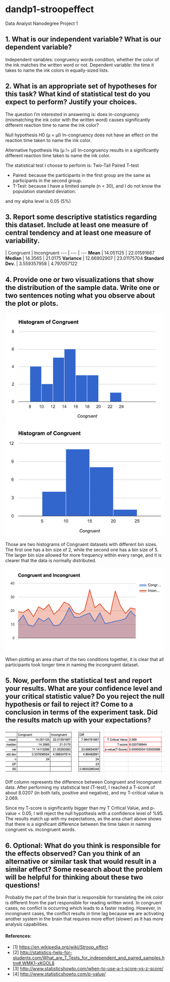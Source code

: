 # dandp1-stroopeffect
Data Analyst Nanodegree Project 1

## 1. What is our independent variable? What is our dependent variable?
Independent variables: congruency words condition, whether the color of the ink matches the written word or not. 
Dependent variable: the time it takes to name the ink colors in equally-sized lists.

## 2. What is an appropriate set of hypotheses for this task? What kind of statistical test do you expect to perform? Justify your choices.
The question I’m interested in answering is: does in-congruency (mismatching the ink color with the written word) causes significantly different reaction time to name the ink color?

Null hypothesis H0 (μ = μI)
In-congruency does not have an effect on the reaction time taken to name the ink color.

Alternative hypothesis Ha (μ != μI)
In-congruency results in a significantly different reaction time taken to name the ink color.

The statistical test I choose to perform is: Two-Tail Paired T-test
  * Paired: because the participants in the first group are the same as participants in the second group.
  * T-Test: because I have a limited sample (n < 30), and I do not know the population standard deviation.

and my alpha level is 0.05 (5%)

## 3. Report some descriptive statistics regarding this dataset. Include at least one measure of central tendency and at least one measure of variability.

   |                Congruent | Incongruent
---               |      ---  | ---
**Mean**	         | 14.051125	  | 22.01591667
**Median**	       | 14.3565	    | 21.0175
**Variance** 	    |	12.66902907	| 23.01175704
**Standard Dev.**	| 3.559357958	| 4.797057122

## 4. Provide one or two visualizations that show the distribution of the sample data. Write one or two sentences noting what you observe about the plot or plots.

![alt text](https://github.com/jasminej90/dandp1-stroopeffect/blob/master/4a.png)
![alt text](https://github.com/jasminej90/dandp1-stroopeffect/blob/master/4b.png)

Those are two histograms of Congruent datasets with different bin sizes. The first one has a bin size of 2, while the second one has a bin size of 5. The larger bin size allowed for more frequency within every range, and it is clearer that the data is normally distributed.

![alt text](https://github.com/jasminej90/dandp1-stroopeffect/blob/master/4c.png)

When plotting an area chart of the two conditions together, it is clear that all participants took longer time in naming the incongruent dataset.

## 5. Now, perform the statistical test and report your results. What are your confidence level and your critical statistic value? Do you reject the null hypothesis or fail to reject it? Come to a conclusion in terms of the experiment task. Did the results match up with your expectations?

![alt text](https://github.com/jasminej90/dandp1-stroopeffect/blob/master/5a.png)

Diff column represents the difference between Congruent and Incongruent data. After performing my statistical test (T-test), I reached a T-score of about  8.0207 (in both tails, positive and negative), and my T-critical value is 2.069.

Since my T-score is significantly bigger than my T Critical Value, and p-value < 0.05, I will reject the null hypothesis with a confidence level of %95. The results match up with my expectations, as the area chart above shows that there is a significant difference between the time taken in naming congruent vs. incongruent words.

## 6. Optional: What do you think is responsible for the effects observed? Can you think of an alternative or similar task that would result in a similar effect? Some research about the problem will be helpful for thinking about these two questions!

Probably the part of the brain that is responsible for translating the ink color is different from the part responsible for reading written word. In congruent cases, no conflict is occurring which leads to a faster reading. However, in incongruent cases, the conflict results in time lag because we are activating another system in the brain that requires more effort (slower) as it has more analysis capabilities.


#### References:
  * [1] https://en.wikipedia.org/wiki/Stroop_effect
  * [2] http://statistics-help-for-students.com/What_are_T_Tests_for_independent_and_paired_samples.htm#.WMK1-xKGOL8
  * [3] http://www.statisticshowto.com/when-to-use-a-t-score-vs-z-score/
  * [4] http://www.statisticshowto.com/p-value/
